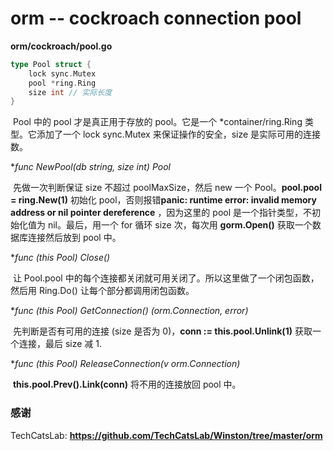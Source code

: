 # orm -- cockroach connection pool

**orm/cockroach/pool.go**



``` go
type Pool struct {
	lock sync.Mutex
	pool *ring.Ring
	size int // 实际长度
}
```

​	Pool 中的 pool 才是真正用于存放的 pool。它是一个 *container/ring.Ring 类型。它添加了一个 lock sync.Mutex 来保证操作的安全，size 是实际可用的连接数。



**func NewPool(db string, size int) *Pool**

​	先做一次判断保证 size 不超过 poolMaxSize，然后 new 一个 Pool。**pool.pool = ring.New(1)** 初始化 pool，否则报错**panic: runtime error: invalid memory address or nil pointer dereference** ，因为这里的 pool 是一个指针类型，不初始化值为 nil。最后，用一个 for 循环 size 次，每次用 **gorm.Open()** 获取一个数据库连接然后放到 pool 中。



**func (this *Pool) Close()**

​	让 Pool.pool 中的每个连接都关闭就可用关闭了。所以这里做了一个闭包函数，然后用 Ring.Do() 让每个部分都调用闭包函数。



**func (this *Pool) GetConnection() (orm.Connection, error)**

​	先判断是否有可用的连接 (size 是否为 0)，**conn := this.pool.Unlink(1)** 获取一个连接，最后 size 减 1.



**func (this *Pool) ReleaseConnection(v orm.Connection)**

​	**this.pool.Prev().Link(conn)** 将不用的连接放回 pool 中。



### 感谢

TechCatsLab: **https://github.com/TechCatsLab/Winston/tree/master/orm**